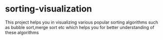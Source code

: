 # sorting-visualization
This project helps you in visualizing various popular sorting algorithms such as bubble sort,merge sort etc which helps you for better understanding of these algorithms
